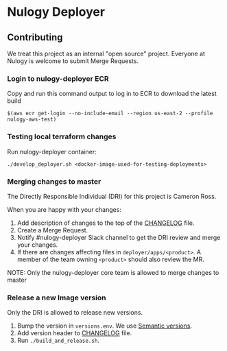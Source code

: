 # Nulogy Deployer

## Contributing

We treat this project as an internal "open source" project. Everyone at Nulogy is welcome to submit Merge Requests.

### Login to nulogy-deployer ECR

Copy and run this command output to log in to ECR to download the latest build

```
$(aws ecr get-login --no-include-email --region us-east-2 --profile nulogy-aws-test)
```

### Testing local terraform changes

Run nulogy-deployer container:

```
./develop_deployer.sh <docker-image-used-for-testing-deployments>
```

### Merging changes to master

The Directly Responsible Individual (DRI) for this project is Cameron Ross.

When you are happy with your changes:

1. Add description of changes to the top of the [CHANGELOG](./CHANGELOG.md) file.
1. Create a Merge Request.
1. Notify #nulogy-deployer Slack channel to get the DRI review and merge your changes.
1. If there are changes affecting files in `deployer/apps/<product>`. A member of the team owning `<product>` should also review the MR.

NOTE: Only the nulogy-deployer core team is allowed to merge changes to master

### Release a new Image version

Only the DRI is allowed to release new versions.

1. Bump the version in `versions.env`. We use [Semantic versions](https://semver.org/).
1. Add version header to [CHANGELOG](./CHANGELOG.md) file.
1. Run `./build_and_release.sh`.
